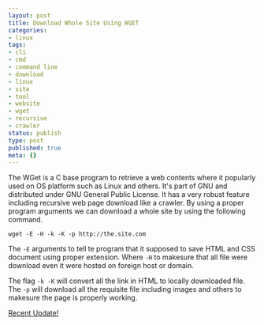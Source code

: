 ```yaml
---
layout: post
title: Download Whole Site Using WGET
categories:
- linux
tags:
- cli
- cmd
- command line
- download
- linux
- site
- tool
- website
- wget
- recursive
- crawler
status: publish
type: post
published: true
meta: {}
---
```

The WGet is a C base program to retrieve a web contents where it popularly used on OS platform such as Linux and others. It's part of GNU and distributed under GNU General Public License. It has a very robust feature including recursive web page download like a crawler. By using a proper program arguments we can download a whole site by using the following command.

```
wget -E -H -k -K -p http://the.site.com
```

The `-E` arguments to tell te program that it supposed to save HTML and CSS document using proper extension. Where `-H` to makesure that all file were download even it were hosted on foreign host or domain.

The flag `-k -K` will convert all the link in HTML to locally downloaded file. The `-p` will download all the requisite file including images and others to makesure the page is properly working.

[Recent Update!](/blog/b/download-whole-site-using-wget-2)

